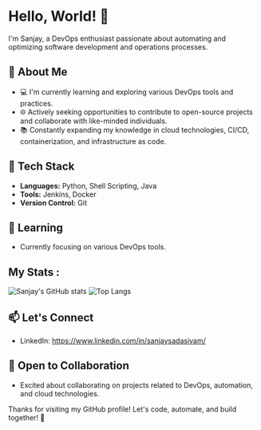 # Hello, World! 👋

I'm Sanjay, a DevOps enthusiast passionate about automating and optimizing software development and operations processes.

## 🚀 About Me

- 💻 I'm currently learning and exploring various DevOps tools and practices.
- 🌐 Actively seeking opportunities to contribute to open-source projects and collaborate with like-minded individuals.
- 📚 Constantly expanding my knowledge in cloud technologies, CI/CD, containerization, and infrastructure as code.

## 🔧 Tech Stack

- **Languages:** Python, Shell Scripting, Java
- **Tools:** Jenkins, Docker
- **Version Control:** Git

## 🌱 Learning

- Currently focusing on various DevOps tools.

## My Stats : 

![Sanjay's GitHub stats](https://github-readme-stats.vercel.app/api?username=SanjayCodes04&count_private=true&show_icons=true&theme=radical)
![Top Langs](https://github-readme-stats.vercel.app/api/top-langs/?username=SanjayCodes04&count_private=true&layout=compact&langs_count=6&theme=radical)

## 📫 Let's Connect

- LinkedIn: https://www.linkedin.com/in/sanjaysadasivam/

## 🤝 Open to Collaboration

- Excited about collaborating on projects related to DevOps, automation, and cloud technologies.

Thanks for visiting my GitHub profile! Let's code, automate, and build together! 🚀
